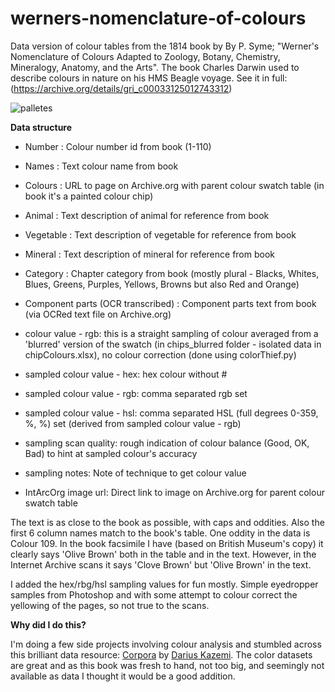 # werners-nomenclature-of-colours
Data version of colour tables from the 1814 book by By P. Syme; "Werner's Nomenclature of Colours Adapted to Zoology, Botany, Chemistry, Mineralogy, Anatomy, and the Arts". The book Charles Darwin used to describe colours in nature on his HMS Beagle voyage. See it in full: (https://archive.org/details/gri_c00033125012743312)

![palletes](werner2.png)

**Data structure**
* Number : Colour number id from book (1-110) 
* Names : Text colour name from book
* Colours	: URL to page on Archive.org with parent colour swatch table (in book it's a painted colour chip)
* Animal : Text description of animal for reference from book 
* Vegetable : Text description of vegetable for reference from book 
* Mineral	: Text description of mineral for reference from book 
* Category : Chapter category from book (mostly plural - Blacks, Whites, Blues, Greens, Purples, Yellows, Browns but also Red and Orange)

* Component parts (OCR transcribed)	: Component parts text from book (via OCRed text file on Archive.org) 
* colour value - rgb: this is a straight sampling of colour averaged from a 'blurred' version of the swatch (in chips_blurred folder - isolated data in chipColours.xlsx), no colour correction (done using colorThief.py) 
* sampled colour value - hex: hex colour without #
* sampled colour value - rgb: comma separated rgb set
* sampled colour value - hsl: comma separated HSL (full degrees 0-359, %, %) set (derived from sampled colour value - rgb) 
* sampling scan quality: rough indication of colour balance (Good, OK, Bad) to hint at sampled colour's accuracy
* sampling notes: Note of technique to get colour value
* IntArcOrg image url: Direct link to image on Archive.org for parent colour swatch table 

The text is as close to the book as possible, with caps and oddities. Also the first 6 column names match to the book's table. One oddity in the data is Colour 109. In the book facsimile I have (based on British Museum's copy) it clearly says 'Olive Brown' both in the table and in the text. However, in the Internet Archive scans it says 'Clove Brown' but 'Olive Brown' in the text.

I added the hex/rbg/hsl sampling values for fun mostly. Simple eyedropper samples from Photoshop and with some attempt to colour correct the yellowing of the pages, so not true to the scans. 

**Why did I do this?**

I'm doing a few side projects involving colour analysis and stumbled across this brilliant data resource: [Corpora](https://github.com/dariusk/corpora) by [Darius Kazemi](https://github.com/dariusk).
The color datasets are great and as this book was fresh to hand, not too big, and seemingly not available as data I thought it would be a good addition. 
